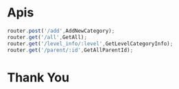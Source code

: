 # Apis


```js
router.post('/add',AddNewCategory);
router.get('/all',GetAll);
router.get('/level_info/:level',GetLevelCategoryInfo);
router.get('/parent/:id',GetAllParentId);
```


# Thank You